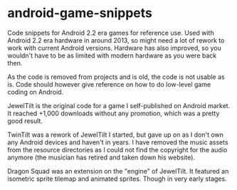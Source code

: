 # android-game-snippets

Code snippets for Android 2.2 era games for reference use. Used with Android 2.2 era hardware in around 2013, so might
need a lot of rework to work with current Android versions. Hardware has also improved, so you wouldn't have to be as
limited with modern hardware as you were back then.

As the code is removed from projects and is old, the code is not usable as is. Code should however give reference on how
to do low-level game coding on Android.

JewelTilt is the original code for a game I self-published on Android market. It reached +1,000 downloads without any
promotion, which was a pretty good result.

TwinTilt was a rework of JewelTilt I started, but gave up on as I don't own any Android devices and haven't in years. I
have removed the music assets from the resource directories as I could not find the copyright for the audio anymore (the
musician has retired and taken down his website).

Dragon Squad was an extension on the "engine" of JewelTilt. It featured an isometric sprite tilemap and animated
sprites. Though in very early stages.
